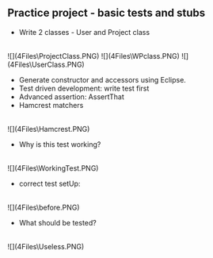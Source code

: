 ## Practice project - basic tests and stubs

* Write 2 classes - User and Project class
<br>
![](4Files\ProjectClass.PNG)
![](4Files\WPclass.PNG)
![](4Files\UserClass.PNG)

* Generate constructor and accessors using Eclipse.
* Test driven development: write test first
* Advanced assertion: AssertThat
* Hamcrest matchers
<br>
![](4Files\Hamcrest.PNG)
<br>

* Why is this test working?
<br>
![](4Files\WorkingTest.PNG)

* correct test setUp:
<br>
![](4Files\before.PNG)

* What should be tested?
<br>
![](4Files\Useless.PNG)
